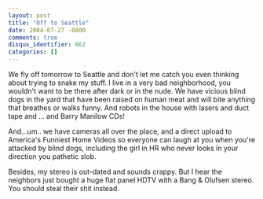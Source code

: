 ```yaml
---
layout: post
title: "Off to Seattle"
date: 2004-07-27 -0800
comments: true
disqus_identifier: 862
categories: []
---
```

We fly off tomorrow to Seattle and don't let me catch you even thinking
about trying to snake my stuff. I live in a very bad neighborhood, you
wouldn't want to be there after dark or in the nude. We have vicious
blind dogs in the yard that have been raised on human meat and will bite
anything that breathes or walks funny. And robots in the house with
lasers and duct tape and ... and Barry Manilow CDs!

And...um.. we have cameras all over the place, and a direct upload to
America's Funniest Home Videos so everyone can laugh at you when you're
attacked by blind dogs, including the girl in HR who never looks in your
direction you pathetic slob.

Besides, my stereo is out-dated and sounds crappy. But I hear the
neighbors just bought a huge flat panel HDTV with a Bang & Olufsen
stereo. You should steal their shit instead.


